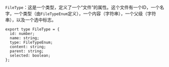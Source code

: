 `FileType`：这是一个类型，定义了一个“文件”的属性。这个文件有一个ID，一个名字，一个类型（由`FileTypeEnum`定义），一个内容（字符串），一个父级（字符串），以及一个选中标志。

```tsx
export type FileType = {
  id: number;
  name: string;
  type: FileTypeEnum;
  content: string;
  parent: string;
  selected: boolean;
};
```